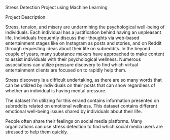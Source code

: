 
Stress Detection Project using Machine Learning

Project Description:

Stress, tension, and misery are undermining the psychological well-being of individuals. Each individual has a justification behind having an unpleasant life. Individuals frequently discuss their thoughts via web-based entertainment stages like on Instagram as posts and stories, and on Reddit through requesting ideas about their life on subreddits. In the beyond couple of years, many substance makers have approached to make content to assist individuals with
their psychological wellness. Numerous associations can utilize pressure discovery to find which virtual entertainment clients are focused on to rapidly help them.

Stress discovery is a difficult undertaking, as there are so many words that can be utilized by individuals on their posts that can show regardless of whether an individual is having mental pressure.

The dataset I’m utilizing for this errand contains information presented on subreddits related on emotional wellness. This dataset contains different emotional well-being issues shared by individuals about their life.

People often share their feelings on social media platforms. Many organizations can use stress detection to find which social media users are stressed to help them quickly. 
